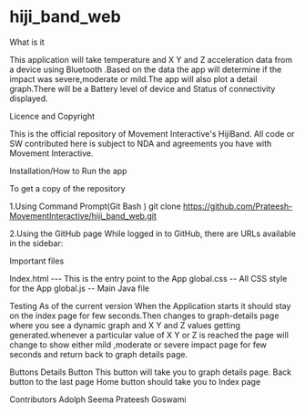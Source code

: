 # hiji_band_web
What is it 

This application will take temperature and  X Y and Z acceleration data  from a device using Bluetooth .Based on the data the app will determine if the impact was severe,moderate or mild.The app will also plot a detail graph.There will be a Battery level of device and Status of connectivity displayed.

Licence and Copyright

This is the official repository of Movement Interactive's HijiBand. All code or SW contributed here is subject to NDA and agreements you have with Movement Interactive.

Installation/How to Run the app

To get a copy of the repository 

1.Using Command Prompt(Git Bash )
git clone https://github.com/Prateesh-MovementInteractive/hiji_band_web.git

2.Using the GitHub page
While logged in to GitHub, there are URLs  available in the sidebar:

Important files

Index.html  --- This is the entry point to the App
global.css  --  All CSS style for the App
global.js    --  Main Java file

Testing
As of the current version 
When the Application starts it should stay on the index page for few seconds.Then changes to graph-details page where you see a dynamic graph and X Y and Z  values getting generated.whenever a particular value of X Y or Z is reached the page will change to show either mild ,moderate or severe impact page for few seconds and return back to graph details page.

Buttons
Details Button
This button will take you to graph details page.
Back button to the last page
Home button should take you to Index page

Contributors
Adolph Seema
Prateesh Goswami



